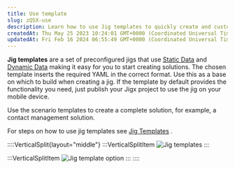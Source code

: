 ```yaml
---
title: Use template
slug: zQSX-use
description: Learn how to use Jig templates to quickly create and customize solutions with Static Data and Dynamic Data. Our Templates document provides step-by-step instructions, and with the correct YAML format, you can easily build upon the preconfigured templates.
createdAt: Thu May 25 2023 10:24:01 GMT+0000 (Coordinated Universal Time)
updatedAt: Fri Feb 16 2024 06:55:49 GMT+0000 (Coordinated Universal Time)
---
```


**Jig templates** are a set of preconfigured jigs that use [Static Data]() and [Dynamic Data]() making it easy for you to start creating solutions. The chosen template inserts the required YAML in the correct format.  Use this as a base on which to build when creating a jig. If the template by default provides the functionality you need, just publish your Jigx project to use the jig on your mobile device.

Use the scenario templates to create a complete solution, for example, a contact management solution.

&#x20;For steps on how to use jig templates see [Jig Templates]() .

::::VerticalSplit{layout="middle"}
:::VerticalSplitItem
![Jig templates](https://archbee-image-uploads.s3.amazonaws.com/x7vdIDH6-ScTprfmi2XXX/y6iCDCC0XZxJJfEOULU_Z_templatejig.png "Jig templates")
:::

:::VerticalSplitItem
![Jig template option](https://archbee-image-uploads.s3.amazonaws.com/x7vdIDH6-ScTprfmi2XXX/5Jz4WQO_dTc9mhrz7144W_templatesjigcode.png "Jig template option")
:::
::::

